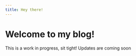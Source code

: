 ```yaml
---
title: Hey there!
---
```

# Welcome to my blog!

This is a work in progress, sit tight! Updates are coming soon